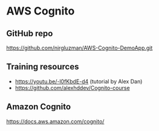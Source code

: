 # AWS Cognito

## GitHub repo

https://github.com/nirgluzman/AWS-Cognito-DemoApp.git

## Training resources

- https://youtu.be/-l0fKbdE-d4 (tutorial by Alex Dan)
- https://github.com/alexhddev/Cognito-course

## Amazon Cognito

https://docs.aws.amazon.com/cognito/

